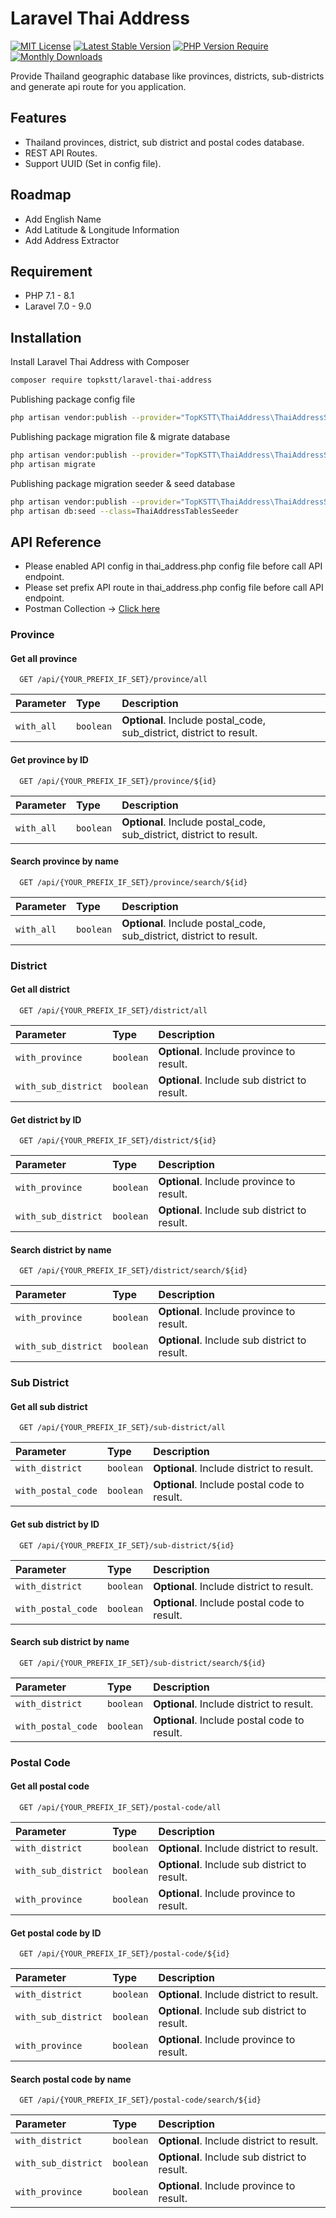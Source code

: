 
# Laravel Thai Address
[![MIT License](https://img.shields.io/badge/License-MIT-green.svg)](https://choosealicense.com/licenses/mit/) [![Latest Stable Version](http://poser.pugx.org/topkstt/laravel-thai-address/v)](https://packagist.org/packages/topkstt/laravel-thai-address) [![PHP Version Require](http://poser.pugx.org/topkstt/laravel-thai-address/require/php)](https://packagist.org/packages/topkstt/laravel-thai-address) [![Monthly Downloads](http://poser.pugx.org/topkstt/laravel-thai-address/d/monthly)](https://packagist.org/packages/topkstt/laravel-thai-address)

Provide Thailand geographic database like provinces, districts, sub-districts and generate api route for you application.

## Features

- Thailand provinces, district, sub district and postal codes database.
- REST API Routes.
- Support UUID (Set in config file).

## Roadmap

- Add English Name
- Add Latitude & Longitude Information
- Add Address Extractor


## Requirement

- PHP 7.1 - 8.1
- Laravel 7.0 - 9.0
## Installation

Install Laravel Thai Address with Composer

```bash
composer require topkstt/laravel-thai-address
```

Publishing package config file

```bash
php artisan vendor:publish --provider="TopKSTT\ThaiAddress\ThaiAddressServiceProvider" --tag="config"
```

Publishing package migration file & migrate database

```bash
php artisan vendor:publish --provider="TopKSTT\ThaiAddress\ThaiAddressServiceProvider" --tag="migrations"
php artisan migrate
```

Publishing package migration seeder & seed database
```bash
php artisan vendor:publish --provider="TopKSTT\ThaiAddress\ThaiAddressServiceProvider" --tag="seeders"
php artisan db:seed --class=ThaiAddressTablesSeeder
```

## API Reference

- Please enabled API config in thai_address.php config file before call API endpoint.
- Please set prefix API route in thai_address.php config file before call API endpoint.
- Postman Collection -> [Click here](https://documenter.getpostman.com/view/5193220/2s8YYFsj5M)

### Province

#### Get all province

```http
  GET /api/{YOUR_PREFIX_IF_SET}/province/all
```

| Parameter | Type     | Description                |
| :-------- | :------- | :------------------------- |
| `with_all` | `boolean` | **Optional**. Include postal_code, sub_district, district to result. |

#### Get province by ID

```http
  GET /api/{YOUR_PREFIX_IF_SET}/province/${id}
```

| Parameter | Type     | Description                |
| :-------- | :------- | :------------------------- |
| `with_all` | `boolean` | **Optional**. Include postal_code, sub_district, district to result. |


#### Search province by name

```http
  GET /api/{YOUR_PREFIX_IF_SET}/province/search/${id}
```

| Parameter | Type     | Description                |
| :-------- | :------- | :------------------------- |
| `with_all` | `boolean` | **Optional**. Include postal_code, sub_district, district to result. |

### District

#### Get all district

```http
  GET /api/{YOUR_PREFIX_IF_SET}/district/all
```

| Parameter | Type     | Description                |
| :-------- | :------- | :------------------------- |
| `with_province` | `boolean` | **Optional**. Include province to result. |
| `with_sub_district` | `boolean` | **Optional**. Include sub district to result. |

#### Get district by ID

```http
  GET /api/{YOUR_PREFIX_IF_SET}/district/${id}
```

| Parameter | Type     | Description                |
| :-------- | :------- | :------------------------- |
| `with_province` | `boolean` | **Optional**. Include province to result. |
| `with_sub_district` | `boolean` | **Optional**. Include sub district to result. |


#### Search district by name

```http
  GET /api/{YOUR_PREFIX_IF_SET}/district/search/${id}
```

| Parameter | Type     | Description                |
| :-------- | :------- | :------------------------- |
| `with_province` | `boolean` | **Optional**. Include province to result. |
| `with_sub_district` | `boolean` | **Optional**. Include sub district to result. |


### Sub District

#### Get all sub district

```http
  GET /api/{YOUR_PREFIX_IF_SET}/sub-district/all
```

| Parameter | Type     | Description                |
| :-------- | :------- | :------------------------- |
| `with_district` | `boolean` | **Optional**. Include district to result. |
| `with_postal_code` | `boolean` | **Optional**. Include postal code to result. |

#### Get sub district by ID

```http
  GET /api/{YOUR_PREFIX_IF_SET}/sub-district/${id}
```

| Parameter | Type     | Description                |
| :-------- | :------- | :------------------------- |
| `with_district` | `boolean` | **Optional**. Include district to result. |
| `with_postal_code` | `boolean` | **Optional**. Include postal code to result. |


#### Search sub district by name

```http
  GET /api/{YOUR_PREFIX_IF_SET}/sub-district/search/${id}
```

| Parameter | Type     | Description                |
| :-------- | :------- | :------------------------- |
| `with_district` | `boolean` | **Optional**. Include district to result. |
| `with_postal_code` | `boolean` | **Optional**. Include postal code to result. |


### Postal Code

#### Get all postal code

```http
  GET /api/{YOUR_PREFIX_IF_SET}/postal-code/all
```

| Parameter | Type     | Description                |
| :-------- | :------- | :------------------------- |
| `with_district` | `boolean` | **Optional**. Include district to result. |
| `with_sub_district` | `boolean` | **Optional**. Include sub district to result. |
| `with_province` | `boolean` | **Optional**. Include province to result. |

#### Get postal code by ID

```http
  GET /api/{YOUR_PREFIX_IF_SET}/postal-code/${id}
```

| Parameter | Type     | Description                |
| :-------- | :------- | :------------------------- |
| `with_district` | `boolean` | **Optional**. Include district to result. |
| `with_sub_district` | `boolean` | **Optional**. Include sub district to result. |
| `with_province` | `boolean` | **Optional**. Include province to result. |


#### Search postal code by name

```http
  GET /api/{YOUR_PREFIX_IF_SET}/postal-code/search/${id}
```

| Parameter | Type     | Description                |
| :-------- | :------- | :------------------------- |
| `with_district` | `boolean` | **Optional**. Include district to result. |
| `with_sub_district` | `boolean` | **Optional**. Include sub district to result. |
| `with_province` | `boolean` | **Optional**. Include province to result. |
